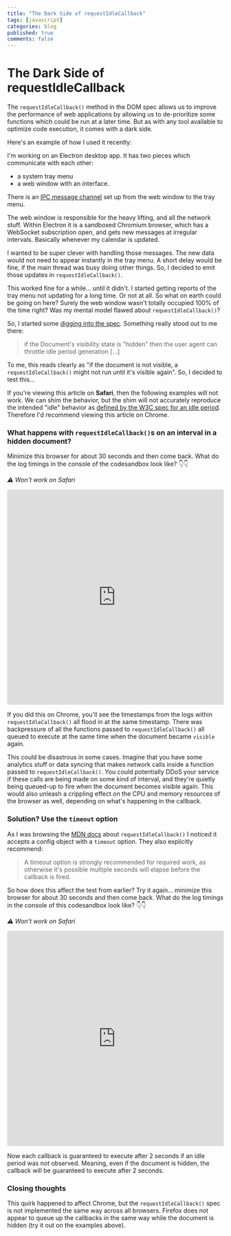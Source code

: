 ```yaml
---
title: "The Dark Side of requestIdleCallback"
tags: [javascript]
categories: blog
published: true
comments: false
---
```


# The Dark Side of requestIdleCallback

The `requestIdleCallback()` method in the DOM spec allows us to improve the performance of web applications by allowing us to de-prioritize some functions which could be run at a later time. But as with any tool available to optimize code execution, it comes with a dark side.

Here's an example of how I used it recently:

I'm working on an Electron desktop app. It has two pieces which communicate with each other:

- a system tray menu
- a web window with an interface.

There is an [IPC message channel](https://www.electronjs.org/docs/latest/tutorial/ipc) set up from the web window to the tray menu.

The web window is responsible for the heavy lifting, and all the network stuff. Within Electron it is a sandboxed Chromium browser, which has a WebSocket subscription open, and gets new messages at irregular intervals. Basically whenever my calendar is updated.

I wanted to be super clever with handling those messages. The new data would not need to appear instantly in the tray menu. A short delay would be fine, if the main thread was busy doing other things. So, I decided to emit those updates in `requestIdleCallback()`.

This worked fine for a while... until it didn't. I started getting reports of the tray menu not updating for a long time. Or not at all. So what on earth could be going on here? Surely the web window wasn't totally occupied 100% of the time right? Was my mental model flawed about `requestIdleCallback()`?

So, I started some [digging into the spec](https://w3c.github.io/requestidlecallback/#start-an-idle-period-algorithm). Something really stood out to me there:

> if the Document's visibility state is "hidden" then the user agent can throttle idle period generation [...]

To me, this reads clearly as "if the document is not visible, a `requestIdleCallback()` might not run until it's visible again". So, I decided to test this...

If you're viewing this article on **Safari**, then the following examples will not work. We can shim the behavior, but the shim will not accurately reproduce the intended "idle" behavior as [defined by the W3C spec for an idle period](https://w3c.github.io/requestidlecallback/#dfn-idle-period). Therefore I'd recommend viewing this article on Chrome.

### What happens with `requestIdleCallback()`s on an interval in a hidden document?

Minimize this browser for about 30 seconds and then come back. What do the log timings in the console of the codesandbox look like? 👇👇

_⚠️ Won't work on Safari_

<!-- insert embed -->
<iframe src="https://codesandbox.io/embed/blissful-bohr-p6cvr2?expanddevtools=1&fontsize=14&hidenavigation=1&module=%2Fsrc%2Findex.js&theme=dark"
style="width:100%; height:500px; border:0; border-radius: 4px; overflow:hidden;"
title="blissful-bohr-p6cvr2"
allow="accelerometer; ambient-light-sensor; camera; encrypted-media; geolocation; gyroscope; hid; microphone; midi; payment; usb; vr; xr-spatial-tracking"
sandbox="allow-forms allow-modals allow-popups allow-presentation allow-same-origin allow-scripts"
></iframe>

If you did this on Chrome, you'll see the timestamps from the logs within `requestIdleCallback()` all flood in at the same timestamp. There was backpressure of all the functions passed to `requestIdleCallback()` all queued to execute at the same time when the document became `visible` again.

This could be disastrous in some cases. Imagine that you have some analytics stuff or data syncing that makes network calls inside a function passed to `requestIdleCallback()`. You could potentially DDoS your service if these calls are being made on some kind of interval, and they're quietly being queued-up to fire when the document becomes visible again. This would also unleash a crippling effect on the CPU and memory resources of the browser as well, depending on what's happening in the callback.

### Solution? Use the `timeout` option

As I was browsing the [MDN docs](https://developer.mozilla.org/en-US/docs/Web/API/Window/requestIdleCallback) about `requestIdleCallback()` I noticed it accepts a config object with a `timeout` option. They also explicitly recommend:

> A timeout option is strongly recommended for required work, as otherwise it's possible multiple seconds will elapse before the callback is fired.

So how does this affect the test from earlier? Try it again... minimize this browser for about 30 seconds and then come back. What do the log timings in the console of this codesandbox look like? 👇👇

_⚠️ Won't work on Safari_

<!-- insert embed -->
<iframe src="https://codesandbox.io/embed/wizardly-bardeen-gkt2gr?expanddevtools=1&fontsize=14&hidenavigation=1&module=%2Fsrc%2Findex.js&theme=dark"
    style="width:100%; height:500px; border:0; border-radius: 4px; overflow:hidden;"
    title="wizardly-bardeen-gkt2gr"
    allow="accelerometer; ambient-light-sensor; camera; encrypted-media; geolocation; gyroscope; hid; microphone; midi; payment; usb; vr; xr-spatial-tracking"
    sandbox="allow-forms allow-modals allow-popups allow-presentation allow-same-origin allow-scripts"
></iframe>

Now each callback is guaranteed to execute after 2 seconds if an idle period was not observed. Meaning, even if the document is hidden, the callback will be guaranteed to execute after 2 seconds.

### Closing thoughts

This quirk happened to affect Chrome, but the `requestIdleCallback()` spec is not implemented the same way across all browsers. Firefox does not appear to queue up the callbacks in the same way while the document is hidden (try it out on the examples above).
